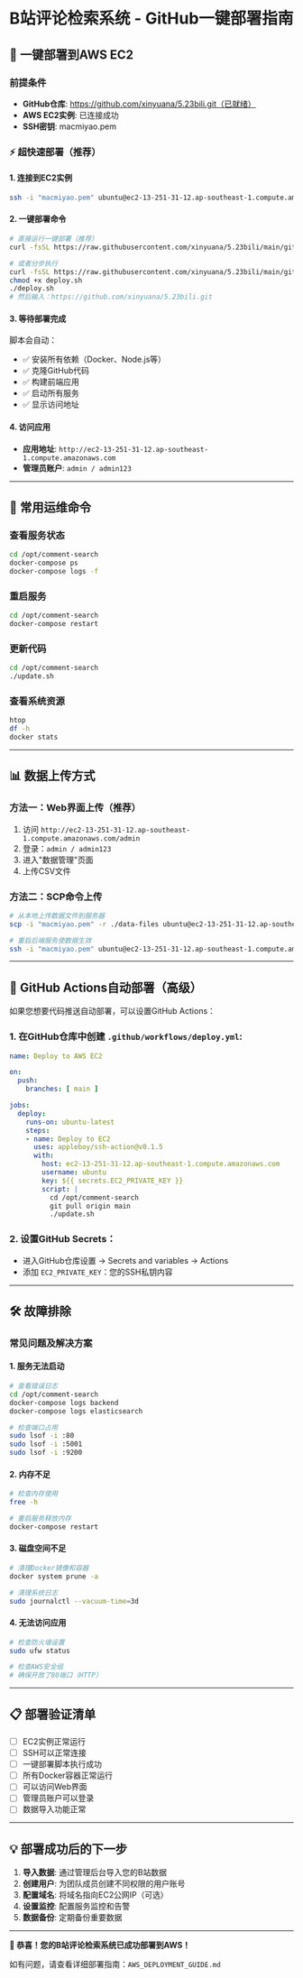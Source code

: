 # B站评论检索系统 - GitHub一键部署指南

## 🚀 一键部署到AWS EC2

### 前提条件
- **GitHub仓库**: https://github.com/xinyuana/5.23bili.git（已就绪）
- **AWS EC2实例**: 已连接成功
- **SSH密钥**: macmiyao.pem

### ⚡ 超快速部署（推荐）

#### 1. 连接到EC2实例
```bash
ssh -i "macmiyao.pem" ubuntu@ec2-13-251-31-12.ap-southeast-1.compute.amazonaws.com
```

#### 2. 一键部署命令
```bash
# 直接运行一键部署（推荐）
curl -fsSL https://raw.githubusercontent.com/xinyuana/5.23bili/main/github-deploy.sh | bash -s -- https://github.com/xinyuana/5.23bili.git

# 或者分步执行
curl -fsSL https://raw.githubusercontent.com/xinyuana/5.23bili/main/github-deploy.sh -o deploy.sh
chmod +x deploy.sh
./deploy.sh
# 然后输入：https://github.com/xinyuana/5.23bili.git
```

#### 3. 等待部署完成
脚本会自动：
- ✅ 安装所有依赖（Docker、Node.js等）
- ✅ 克隆GitHub代码
- ✅ 构建前端应用
- ✅ 启动所有服务
- ✅ 显示访问地址

#### 4. 访问应用
- **应用地址**: `http://ec2-13-251-31-12.ap-southeast-1.compute.amazonaws.com`
- **管理员账户**: `admin / admin123`

---

## 🔧 常用运维命令

### 查看服务状态
```bash
cd /opt/comment-search
docker-compose ps
docker-compose logs -f
```

### 重启服务
```bash
cd /opt/comment-search
docker-compose restart
```

### 更新代码
```bash
cd /opt/comment-search
./update.sh
```

### 查看系统资源
```bash
htop
df -h
docker stats
```

---

## 📊 数据上传方式

### 方法一：Web界面上传（推荐）
1. 访问 `http://ec2-13-251-31-12.ap-southeast-1.compute.amazonaws.com/admin`
2. 登录：`admin / admin123`
3. 进入"数据管理"页面
4. 上传CSV文件

### 方法二：SCP命令上传
```bash
# 从本地上传数据文件到服务器
scp -i "macmiyao.pem" -r ./data-files ubuntu@ec2-13-251-31-12.ap-southeast-1.compute.amazonaws.com:/opt/comment-search/data/

# 重启后端服务使数据生效
ssh -i "macmiyao.pem" ubuntu@ec2-13-251-31-12.ap-southeast-1.compute.amazonaws.com "cd /opt/comment-search && docker-compose restart backend"
```

---

## 🚀 GitHub Actions自动部署（高级）

如果您想要代码推送自动部署，可以设置GitHub Actions：

### 1. 在GitHub仓库中创建 `.github/workflows/deploy.yml`:
```yaml
name: Deploy to AWS EC2

on:
  push:
    branches: [ main ]

jobs:
  deploy:
    runs-on: ubuntu-latest
    steps:
    - name: Deploy to EC2
      uses: appleboy/ssh-action@v0.1.5
      with:
        host: ec2-13-251-31-12.ap-southeast-1.compute.amazonaws.com
        username: ubuntu
        key: ${{ secrets.EC2_PRIVATE_KEY }}
        script: |
          cd /opt/comment-search
          git pull origin main
          ./update.sh
```

### 2. 设置GitHub Secrets：
- 进入GitHub仓库设置 → Secrets and variables → Actions
- 添加 `EC2_PRIVATE_KEY`：您的SSH私钥内容

---

## 🛠️ 故障排除

### 常见问题及解决方案

#### 1. 服务无法启动
```bash
# 查看错误日志
cd /opt/comment-search
docker-compose logs backend
docker-compose logs elasticsearch

# 检查端口占用
sudo lsof -i :80
sudo lsof -i :5001
sudo lsof -i :9200
```

#### 2. 内存不足
```bash
# 检查内存使用
free -h

# 重启服务释放内存
docker-compose restart
```

#### 3. 磁盘空间不足
```bash
# 清理Docker镜像和容器
docker system prune -a

# 清理系统日志
sudo journalctl --vacuum-time=3d
```

#### 4. 无法访问应用
```bash
# 检查防火墙设置
sudo ufw status

# 检查AWS安全组
# 确保开放了80端口（HTTP）
```

---

## 📋 部署验证清单

- [ ] EC2实例正常运行
- [ ] SSH可以正常连接
- [ ] 一键部署脚本执行成功
- [ ] 所有Docker容器正常运行
- [ ] 可以访问Web界面
- [ ] 管理员账户可以登录
- [ ] 数据导入功能正常

---

## 💡 部署成功后的下一步

1. **导入数据**: 通过管理后台导入您的B站数据
2. **创建用户**: 为团队成员创建不同权限的用户账号
3. **配置域名**: 将域名指向EC2公网IP（可选）
4. **设置监控**: 配置服务监控和告警
5. **数据备份**: 定期备份重要数据

---

**🎉 恭喜！您的B站评论检索系统已成功部署到AWS！**

如有问题，请查看详细部署指南：`AWS_DEPLOYMENT_GUIDE.md` 